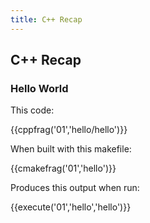 ```yaml
---
title: C++ Recap
---
```


## C++ Recap

### Hello World

This code:

{{cppfrag('01','hello/hello')}}

When built with this makefile:

{{cmakefrag('01','hello')}}

Produces this output when run:

{{execute('01','hello','hello')}}
